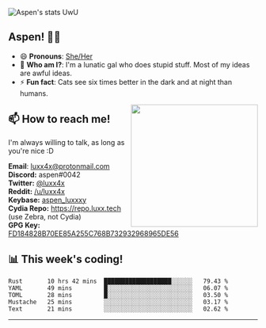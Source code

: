 ![Aspen's stats UwU](https://github-readme-stats.vercel.app/api?username=aspenluxxxy&show_icons=true&theme=onedark)

## Aspen! 🏳️‍⚧️

 - 😄 **Pronouns**: [She/Her](https://www.mypronouns.org/she-her)
 - 👩 **Who am I?**: I'm a lunatic gal who does stupid stuff. Most of my ideas are awful ideas.  
 - ⚡ **Fun fact**: <!--START_SECTION:catfact-->Cats see six times better in the dark and at night than humans.<!--END_SECTION:catfact-->
 
<img align="right" src="https://raw.githubusercontent.com/aspenluxxxy/aspenluxxxy/master/crab.jpg" width="256px" height="247px" />  

## 📫 How to reach me!
I'm always willing to talk, as long as you're nice :D

**Email**: luxx4x@protonmail.com  
**Discord:** aspen#0042  
**Twitter:** [@luxx4x](https://twitter.com/luxx4x)  
**Reddit:** [/u/luxx4x](https://reddit.com/user/luxx4x/)  
**Keybase:** [aspen_luxxxy](https://keybase.io/aspen_luxxxy)  
**Cydia Repo:** https://repo.luxx.tech (use Zebra, not Cydia)  
**GPG Key:** [FD184828B70EE85A255C768B732932968965DE56](https://aspenuwu.me/aspen-public.asc)

## 📊 **This week's coding!**
<!--START_SECTION:waka-->
```text
Rust       10 hrs 42 mins  ███████████████████░░░░░░   79.43 % 
YAML       49 mins         █░░░░░░░░░░░░░░░░░░░░░░░░   06.07 % 
TOML       28 mins         █░░░░░░░░░░░░░░░░░░░░░░░░   03.50 % 
Mustache   25 mins         ░░░░░░░░░░░░░░░░░░░░░░░░░   03.17 % 
Text       21 mins         ░░░░░░░░░░░░░░░░░░░░░░░░░   02.62 %
```
<!--END_SECTION:waka-->

-------

